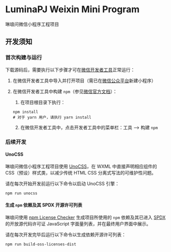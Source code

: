 # LuminaPJ Weixin Mini Program

琳琅问微信小程序工程项目

## 开发须知

### 首次构建与运行

下载源码后，需要执行以下步骤才可在[微信开发者工具](https://developers.weixin.qq.com/miniprogram/dev/devtools/download.html)正常运行：

1. 在微信开发者工具中导入并打开项目（需已在[微信公众平台](https://mp.weixin.qq.com/)新建小程序）
2. 在微信开发者工具中构建 `npm`（参见[微信官方文档](https://developers.weixin.qq.com/miniprogram/dev/devtools/npm.html)）：
    1. 在项目根目录下执行：
    
    ```Shell
    npm install
    # 对于 yarn 用户，请执行 yarn install
    ```
    2. 在微信开发者工具中，点击开发者工具中的菜单栏：工具 --> 构建 `npm` 

### 后续开发

#### UnoCSS

琳琅问微信小程序工程项目使用 [UnoCSS](https://unocss.dev/)，在 WXML 中直接声明相应组件的 CSS（预设）样式类，以减少传统 HTML CSS 分离式写法的可维护性问题。

请在每次开始开发前运行以下命令以启动 UnoCSS 引擎：

```Shell
npm run unocss
```

#### 生成 `npm` 依赖及其 SPDX 开源许可列表

琳琅问使用 [npm License Checker](https://github.com/RSeidelsohn/license-checker-rseidelsohn) 生成项目所使用的 `npm` 依赖及其已进入 [SPDX](https://spdx.dev/) 的开放源代码许可证 JavaScript 字面量列表，并在最终用户界面中展示。

请在每次开发完毕后运行以下命令以生成依赖开源许可列表：

```Shell
npm run build-oss-licenses-dist
```
